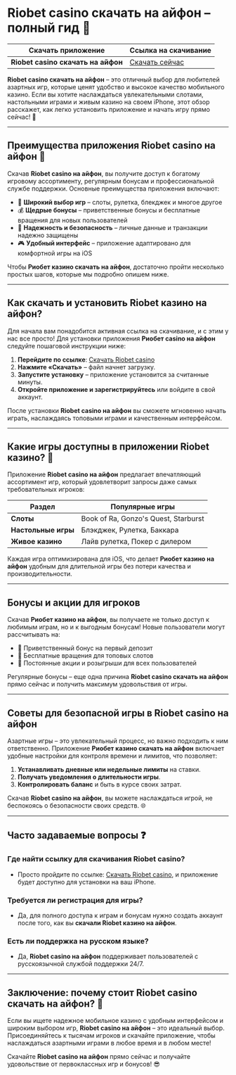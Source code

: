 # Riobet casino скачать на айфон – полный гид 📲

| Скачать приложение | Ссылка на скачивание |
|--------------------|----------------------|
| **Riobet casino скачать на айфон** | [Скачать сейчас](https://brandplay.link/dtx89f2L) |

**Riobet casino скачать на айфон** – это отличный выбор для любителей азартных игр, которые ценят удобство и высокое качество мобильного казино. Если вы хотите наслаждаться увлекательными слотами, настольными играми и живым казино на своем iPhone, этот обзор расскажет, как легко установить приложение и начать игру прямо сейчас! 🎲

---

## Преимущества приложения Riobet casino на айфон 📱

Скачав **Riobet casino на айфон**, вы получите доступ к богатому игровому ассортименту, регулярным бонусам и профессиональной службе поддержки. Основные преимущества приложения включают:

- 🎰 **Широкий выбор игр** – слоты, рулетка, блекджек и многое другое
- 💰 **Щедрые бонусы** – приветственные бонусы и бесплатные вращения для новых пользователей
- 🔐 **Надежность и безопасность** – личные данные и транзакции надежно защищены
- 🎮 **Удобный интерфейс** – приложение адаптировано для комфортной игры на iOS

Чтобы **Риобет казино скачать на айфон**, достаточно пройти несколько простых шагов, которые мы подробно опишем ниже.

---

## Как скачать и установить Riobet казино на айфон?

Для начала вам понадобится активная ссылка на скачивание, и с этим у нас все просто! Для установки приложения **Риобет casino на айфон** следуйте пошаговой инструкции ниже:

1. **Перейдите по ссылке**: [Скачать Riobet casino](https://brandplay.link/dtx89f2L)
2. **Нажмите «Скачать»** – файл начнет загрузку.
3. **Запустите установку** – приложение установится за считанные минуты.
4. **Откройте приложение и зарегистрируйтесь** или войдите в свой аккаунт.

После установки **Riobet casino на айфон** вы сможете мгновенно начать играть, наслаждаясь топовыми играми и качественным интерфейсом.

---

## Какие игры доступны в приложении Riobet казино? 🎰

Приложение **Riobet casino на айфон** предлагает впечатляющий ассортимент игр, который удовлетворит запросы даже самых требовательных игроков:

| Раздел | Популярные игры |
|--------|------------------|
| **Слоты** | Book of Ra, Gonzo's Quest, Starburst |
| **Настольные игры** | Блэкджек, Рулетка, Баккара |
| **Живое казино** | Лайв рулетка, Покер с дилером |

Каждая игра оптимизирована для iOS, что делает **Риобет казино на айфон** удобным для длительной игры без потери качества и производительности.

---

## Бонусы и акции для игроков

Скачав **Риобет казино на айфон**, вы получаете не только доступ к любимым играм, но и к выгодным бонусам! Новые пользователи могут рассчитывать на:

- 💸 Приветственный бонус на первый депозит
- 🎁 Бесплатные вращения для топовых слотов
- 🔄 Постоянные акции и розыгрыши для всех пользователей

Регулярные бонусы – еще одна причина **Riobet casino скачать на айфон** прямо сейчас и получить максимум удовольствия от игры.

---

## Советы для безопасной игры в Riobet casino на айфон

Азартные игры – это увлекательный процесс, но важно подходить к ним ответственно. Приложение **Риобет казино скачать на айфон** включает удобные настройки для контроля времени и лимитов, что позволяет:

1. **Устанавливать дневные или недельные лимиты** на ставки.
2. **Получать уведомления о длительности игры**.
3. **Контролировать баланс** и быть в курсе своих затрат.

Скачав **Riobet casino на айфон**, вы можете наслаждаться игрой, не беспокоясь о безопасности своих средств. 🌐

---

## Часто задаваемые вопросы ❓

### Где найти ссылку для скачивания Riobet casino?
- Просто пройдите по ссылке: [Скачать Riobet casino](https://brandplay.link/dtx89f2L), и приложение будет доступно для установки на ваш iPhone.

### Требуется ли регистрация для игры?
- Да, для полного доступа к играм и бонусам нужно создать аккаунт после того, как вы **скачали Riobet казино на айфон**.

### Есть ли поддержка на русском языке?
- Да, **Riobet casino на айфон** поддерживает пользователей с русскоязычной службой поддержки 24/7.

---

## Заключение: почему стоит Riobet casino скачать на айфон? 🌟

Если вы ищете надежное мобильное казино с удобным интерфейсом и широким выбором игр, **Riobet casino на айфон** – это идеальный выбор. Присоединяйтесь к тысячам игроков и скачайте приложение, чтобы наслаждаться азартными играми в любое время и в любом месте!

Скачайте **Riobet casino на айфон** прямо сейчас и получайте удовольствие от первоклассных игр и бонусов! 😎
